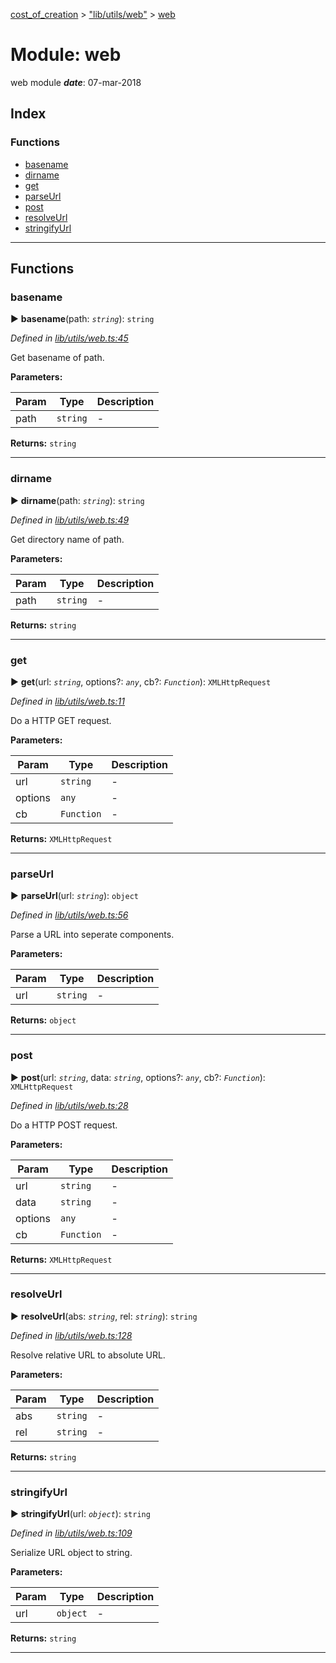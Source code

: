 [cost_of_creation](../README.md) > ["lib/utils/web"](../modules/_lib_utils_web_.md) > [web](../modules/_lib_utils_web_.web.md)



# Module: web


web module
*__date__*: 07-mar-2018


## Index

### Functions

* [basename](_lib_utils_web_.web.md#basename)
* [dirname](_lib_utils_web_.web.md#dirname)
* [get](_lib_utils_web_.web.md#get)
* [parseUrl](_lib_utils_web_.web.md#parseurl)
* [post](_lib_utils_web_.web.md#post)
* [resolveUrl](_lib_utils_web_.web.md#resolveurl)
* [stringifyUrl](_lib_utils_web_.web.md#stringifyurl)



---
## Functions
<a id="basename"></a>

###  basename

► **basename**(path: *`string`*): `string`



*Defined in [lib/utils/web.ts:45](https://github.com/codeartisticninja/cost_of_creation/blob/a194b56/src/script/_classes/lib/utils/web.ts#L45)*



Get basename of path.


**Parameters:**

| Param | Type | Description |
| ------ | ------ | ------ |
| path | `string`   |  - |





**Returns:** `string`





___

<a id="dirname"></a>

###  dirname

► **dirname**(path: *`string`*): `string`



*Defined in [lib/utils/web.ts:49](https://github.com/codeartisticninja/cost_of_creation/blob/a194b56/src/script/_classes/lib/utils/web.ts#L49)*



Get directory name of path.


**Parameters:**

| Param | Type | Description |
| ------ | ------ | ------ |
| path | `string`   |  - |





**Returns:** `string`





___

<a id="get"></a>

###  get

► **get**(url: *`string`*, options?: *`any`*, cb?: *`Function`*): `XMLHttpRequest`



*Defined in [lib/utils/web.ts:11](https://github.com/codeartisticninja/cost_of_creation/blob/a194b56/src/script/_classes/lib/utils/web.ts#L11)*



Do a HTTP GET request.


**Parameters:**

| Param | Type | Description |
| ------ | ------ | ------ |
| url | `string`   |  - |
| options | `any`   |  - |
| cb | `Function`   |  - |





**Returns:** `XMLHttpRequest`





___

<a id="parseurl"></a>

###  parseUrl

► **parseUrl**(url: *`string`*): `object`



*Defined in [lib/utils/web.ts:56](https://github.com/codeartisticninja/cost_of_creation/blob/a194b56/src/script/_classes/lib/utils/web.ts#L56)*



Parse a URL into seperate components.


**Parameters:**

| Param | Type | Description |
| ------ | ------ | ------ |
| url | `string`   |  - |





**Returns:** `object`





___

<a id="post"></a>

###  post

► **post**(url: *`string`*, data: *`string`*, options?: *`any`*, cb?: *`Function`*): `XMLHttpRequest`



*Defined in [lib/utils/web.ts:28](https://github.com/codeartisticninja/cost_of_creation/blob/a194b56/src/script/_classes/lib/utils/web.ts#L28)*



Do a HTTP POST request.


**Parameters:**

| Param | Type | Description |
| ------ | ------ | ------ |
| url | `string`   |  - |
| data | `string`   |  - |
| options | `any`   |  - |
| cb | `Function`   |  - |





**Returns:** `XMLHttpRequest`





___

<a id="resolveurl"></a>

###  resolveUrl

► **resolveUrl**(abs: *`string`*, rel: *`string`*): `string`



*Defined in [lib/utils/web.ts:128](https://github.com/codeartisticninja/cost_of_creation/blob/a194b56/src/script/_classes/lib/utils/web.ts#L128)*



Resolve relative URL to absolute URL.


**Parameters:**

| Param | Type | Description |
| ------ | ------ | ------ |
| abs | `string`   |  - |
| rel | `string`   |  - |





**Returns:** `string`





___

<a id="stringifyurl"></a>

###  stringifyUrl

► **stringifyUrl**(url: *`object`*): `string`



*Defined in [lib/utils/web.ts:109](https://github.com/codeartisticninja/cost_of_creation/blob/a194b56/src/script/_classes/lib/utils/web.ts#L109)*



Serialize URL object to string.


**Parameters:**

| Param | Type | Description |
| ------ | ------ | ------ |
| url | `object`   |  - |





**Returns:** `string`





___


